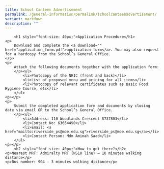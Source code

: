 ```yaml
---
title: School Canteen Advertisement
permalink: /general-information/permalink/schoolcanteenadvertisement/
variant: markdown
description: ""
---
```



		<h1 style="font-size: 40px;">Application Procedure</h1>
    <p>
        Download and complete the <a download="" href="application_form.pdf">application form</a>. You may also request for a hardcopy from the School’s General Office.
    </p>
    <p>
        Attach the following documents together with the application form:
        </p><ul>
            <li>Photocopy of the NRIC (front and back)</li>
            <li>List of proposed menu and pricing for all items</li>
            <li>Photocopy of relevant certificates such as Basic Food Hygiene Course, etc</li>
        </ul>
    <p></p>
    <p>
        Submit the completed application form and documents by closing date via email OR to the School’s General Office.
        </p><ul>
            <li>Address: 110 Woodlands Crescent S737803</li>
            <li>Contact No: 63654490</li>
            <li>Email: <a href="mailto:riverside_ps@moe.edu.sg">riverside_ps@moe.edu.sg</a></li>
            <li>Contact Person: Mdm Aminah Saad</li>
        </ul>
    <p></p>
		<h2 style="font-size: 40px;">How to get there?</h2>
    <p>Nearest MRT: Admiralty MRT (NS10 line) – 10 minutes walking distance</p>
    <p>Bus number: 904 - 3 minutes walking distance</p>


